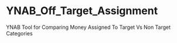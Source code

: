 # YNAB_Off_Target_Assignment
YNAB Tool for Comparing Money Assigned To Target Vs Non Target Categories
